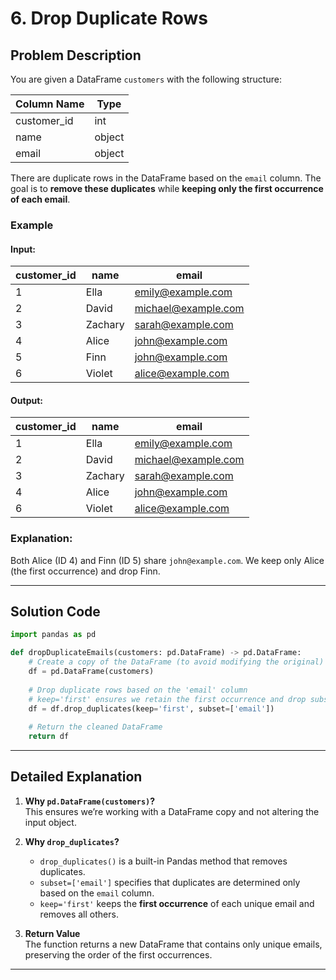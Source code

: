 # 6. Drop Duplicate Rows

## Problem Description

You are given a DataFrame `customers` with the following structure:

| Column Name  | Type   |
|--------------|--------|
| customer_id  | int    |
| name         | object |
| email        | object |

There are duplicate rows in the DataFrame based on the `email` column. The goal is to **remove these duplicates** while **keeping only the first occurrence of each email**.

### Example

#### Input:

| customer_id | name    | email               |
|-------------|---------|---------------------|
| 1           | Ella    | emily@example.com   |
| 2           | David   | michael@example.com |
| 3           | Zachary | sarah@example.com   |
| 4           | Alice   | john@example.com    |
| 5           | Finn    | john@example.com    |
| 6           | Violet  | alice@example.com   |

#### Output:

| customer_id | name    | email               |
|-------------|---------|---------------------|
| 1           | Ella    | emily@example.com   |
| 2           | David   | michael@example.com |
| 3           | Zachary | sarah@example.com   |
| 4           | Alice   | john@example.com    |
| 6           | Violet  | alice@example.com   |

### Explanation:

Both Alice (ID 4) and Finn (ID 5) share `john@example.com`. We keep only Alice (the first occurrence) and drop Finn.

---

## Solution Code

```python
import pandas as pd

def dropDuplicateEmails(customers: pd.DataFrame) -> pd.DataFrame:
    # Create a copy of the DataFrame (to avoid modifying the original)
    df = pd.DataFrame(customers)
    
    # Drop duplicate rows based on the 'email' column
    # keep='first' ensures we retain the first occurrence and drop subsequent duplicates
    df = df.drop_duplicates(keep='first', subset=['email'])
    
    # Return the cleaned DataFrame
    return df
```

---

## Detailed Explanation

1. **Why `pd.DataFrame(customers)`?**  
   This ensures we’re working with a DataFrame copy and not altering the input object.

2. **Why `drop_duplicates`?**  
   - `drop_duplicates()` is a built-in Pandas method that removes duplicates.
   - `subset=['email']` specifies that duplicates are determined only based on the `email` column.
   - `keep='first'` keeps the **first occurrence** of each unique email and removes all others.

3. **Return Value**  
   The function returns a new DataFrame that contains only unique emails, preserving the order of the first occurrences.

---
